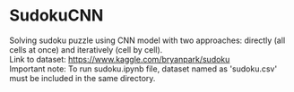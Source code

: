 # SudokuCNN
Solving sudoku puzzle using CNN model with two approaches: directly (all cells at once) and iteratively (cell by cell).  
Link to dataset: https://www.kaggle.com/bryanpark/sudoku   
Important note: To run sudoku.ipynb file, dataset named as 'sudoku.csv' must be included in the same directory.

